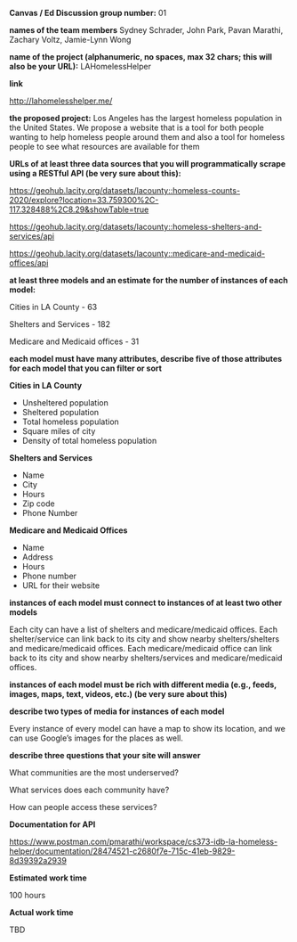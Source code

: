 **Canvas / Ed Discussion group number:** 01  

**names of the team members** Sydney Schrader, John Park, Pavan Marathi, Zachary Voltz, Jamie-Lynn Wong  

**name of the project (alphanumeric, no spaces, max 32 chars; this will also be your URL):** LAHomelessHelper

**link**

http://lahomelesshelper.me/

**the proposed project:** Los Angeles has the largest homeless population in the United States. We propose a website that is a tool for both  people wanting to help homeless people around them and also a tool for homeless people to see what resources are available for them   

**URLs of at least three data sources that you will programmatically scrape using a RESTful API (be very sure about this):**

https://geohub.lacity.org/datasets/lacounty::homeless-counts-2020/explore?location=33.759300%2C-117.328488%2C8.29&showTable=true

https://geohub.lacity.org/datasets/lacounty::homeless-shelters-and-services/api

https://geohub.lacity.org/datasets/lacounty::medicare-and-medicaid-offices/api  

**at least three models and an estimate for the number of instances of each model:**

Cities in LA County - 63

Shelters and Services - 182

Medicare and Medicaid offices - 31

**each model must have many attributes, describe five of those attributes for each model that you can filter or sort**

**Cities in LA County**

- Unsheltered population
- Sheltered population
- Total homeless population
- Square miles of city
- Density of total homeless population

**Shelters and Services**

- Name
- City
- Hours
- Zip code
- Phone Number

**Medicare and Medicaid Offices**

- Name
- Address
- Hours
- Phone number
- URL for their website

**instances of each model must connect to instances of at least two other models**

Each city can have a list of shelters and medicare/medicaid offices.
Each shelter/service can link back to its city and show nearby shelters/shelters and medicare/medicaid offices.
Each medicare/medicaid office can link back to its city and show nearby shelters/services and medicare/medicaid offices.

**instances of each model must be rich with different media (e.g., feeds, images, maps, text, videos, etc.) (be very sure about this)**

**describe two types of media for instances of each model**

Every instance of every model can have a map to show its location, and we can use Google’s images for the places as well.

**describe three questions that your site will answer**

What communities are the most underserved?

What services does each community have?

How can people access these services?

**Documentation for API**

https://www.postman.com/pmarathi/workspace/cs373-idb-la-homeless-helper/documentation/28474521-c2680f7e-715c-41eb-9829-8d39392a2939

**Estimated work time**

100 hours

**Actual work time**

TBD